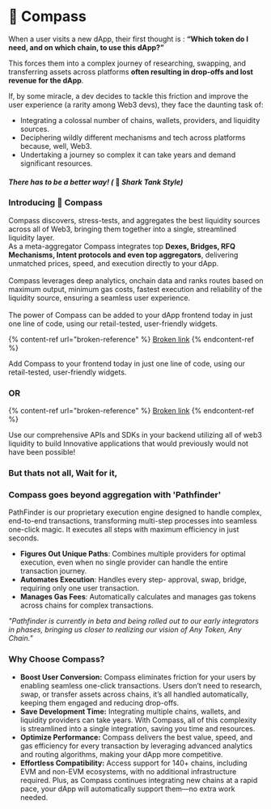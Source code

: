 # 🧭 Compass&#x20;

When a user visits a new dApp, their first thought is : **“Which token do I need, and on which chain, to use this dApp?”**

This forces them into a complex journey of researching, swapping, and transferring assets across platforms **often resulting in drop-offs and lost revenue for the dApp**.

If, by some miracle, a dev decides to tackle this friction and improve the user experience (a rarity among Web3 devs), they face the daunting task of:

* Integrating a colossal number of chains, wallets, providers, and liquidity sources.
* Deciphering wildly different mechanisms and tech across platforms because, well, Web3.
* Undertaking a journey so complex it can take years and demand significant resources.

#### _There has to be a better way! (_ :shark: _Shark Tank Style)_

### Introducing :compass: Compass

Compass discovers, stress-tests, and aggregates the best liquidity sources across all of Web3, bringing them together into a single, streamlined liquidity layer.\
As a meta-aggregator Compass integrates top **Dexes, Bridges, RFQ Mechanisms, Intent protocols and even top aggregators**, delivering unmatched prices, speed, and execution directly to your dApp.\
\
Compass leverages deep analytics, onchain data and ranks routes based on maximum output, minimum gas costs, fastest execution and reliability of the liquidity source, ensuring a seamless user experience.\
\
The power of Compass can be added to your dApp frontend today in just one line of code, using our retail-tested, user-friendly widgets.

{% content-ref url="broken-reference" %}
[Broken link](broken-reference)
{% endcontent-ref %}

Add Compass to your frontend today in just one line of code, using our retail-tested, user-friendly widgets.

### OR

{% content-ref url="broken-reference" %}
[Broken link](broken-reference)
{% endcontent-ref %}

Use our comprehensive APIs and SDKs in your backend utilizing all of web3 liquidity to build Innovative applications that would previously would not have been possible!

### But thats not all, Wait for it,

### Compass goes beyond aggregation with 'Pathfinder'

PathFinder is our proprietary execution engine designed to handle complex, end-to-end transactions, transforming multi-step processes into seamless one-click magic. It executes all steps with maximum efficiency in just seconds.

* **Figures Out Unique Paths**: Combines multiple providers for optimal execution, even when no single provider can handle the entire transaction journey.
* **Automates Execution**: Handles every step- approval, swap, bridge, requiring only one user transaction.
* **Manages Gas Fees**: Automatically calculates and manages gas tokens across chains for complex transactions.

_"Pathfinder is currently in beta and being rolled out to our early integrators in phases, bringing us closer to realizing our vision of Any Token, Any Chain."_

### Why Choose Compass?

* **Boost User Conversion:** Compass eliminates friction for your users by enabling seamless one-click transactions. Users don’t need to research, swap, or transfer assets across chains, it’s all handled automatically, keeping them engaged and reducing drop-offs.
* **Save Development Time:** Integrating multiple chains, wallets, and liquidity providers can take years. With Compass, all of this complexity is streamlined into a single integration, saving you time and resources.
* **Optimize Performance:** Compass delivers the best value, speed, and gas efficiency for every transaction by leveraging advanced analytics and routing algorithms, making your dApp more competitive.
* **Effortless Compatibility:** Access support for 140+ chains, including EVM and non-EVM ecosystems, with no additional infrastructure required. Plus, as Compass continues integrating new chains at a rapid pace, your dApp will automatically support them—no extra work needed.
